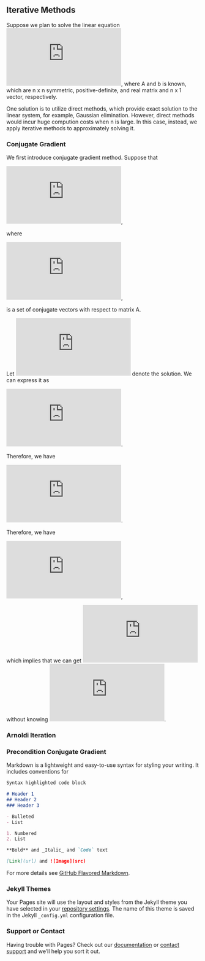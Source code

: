## Iterative Methods

Suppose we plan to solve the linear equation 
![Ax=b](https://latex.codecogs.com/gif.latex?%5Cbg_black%20%5Cmathbf%7BA%7D%5Cmathbf%7Bx%7D%20%3D%20%5Cmathbf%7Bb%7D),
where A and b is known, which are n x n symmetric, positive-definite, and real matrix and n x 1 vector, respectively.

One solution is to utilize direct methods, which provide exact solution to the linear system, for example, Gaussian elimination. However, direct methods would incur huge compution costs when n is large. In this case, instead, we apply iterative methods to approximately solving it.

### Conjugate Gradient

We first introduce conjugate gradient method. Suppose that 

![conjugate vectors p](https://latex.codecogs.com/gif.latex?%5Cbg_white%20%5Cmathbf%7BP%7D%20%3D%20%5Cleft%20%5C%7B%20%5Cmathbf%7BP_%7B1%7D%7D%2C%20...%2C%20%5Cmathbf%7BP_%7Bn%7D%7D%20%5Cright%20%5C%7D),

where 

![what are conjugate vectors](https://latex.codecogs.com/gif.latex?%5Cbg_white%20%5Cmathbf%7BP_%7Bi%7D%7D%5E%7B%5Ctextup%7BT%7D%7D%5Cmathbf%7BA%7D%5Cmathbf%7BP_%7Bj%7D%7D%2C%20%5C%3B%5Cforall%20%5C%3B%5Cmathbf%7Bi%7D%20%5Cneq%20%5Cmathbf%7Bj%7D),

is a set of conjugate vectors with respect to matrix A. 

Let ![x*](https://latex.codecogs.com/gif.latex?%5Cbg_white%20%5Ctextbf%7Bx%7D%5E%7B*%7D) denote the solution. We can express it as

![x* expression](https://latex.codecogs.com/gif.latex?%5Cbg_white%20%5Ctextbf%7Bx%7D%5E%7B*%7D%20%3D%5Calpha_%7B1%7D%5Ctextbf%7BP%7D_%7B1%7D&plus;...&plus;%5Calpha_%7Bn%7D%5Ctextbf%7BP%7D_%7Bn%7D).

Therefore, we have

![x* final expressin](https://latex.codecogs.com/gif.latex?P_%7Bi%7D%5E%7BT%7DAx%5E%7B*%7D%20%3D%20P_%7Bi%7D%5E%7BT%7DA%5Cleft%20%28%20%5Calpha_%7B1%7DP_%7B1%7D&plus;...&plus;%5Calpha_%7Bn%7DP_%7Bn%7D%20%5Cright%20%29%20%3D%20%5Calpha_%7Bi%7DP_%7Bi%7D%5E%7BT%7DAP_%7Bi%7D).

Therefore, we have 

![alpha](https://latex.codecogs.com/gif.latex?%5Calpha_%7Bi%7D%20%3D%20%5Cfrac%7BP_%7Bi%7D%5E%7BT%7DAx%5E%7B*%7D%7D%7BP_%7Bi%7D%5E%7BT%7DAP_%7Bi%7D%7D%20%3D%20%5Cfrac%7BP_%7Bi%7D%5E%7BT%7Db%7D%7BP_%7Bi%7D%5E%7BT%7DAP_%7Bi%7D%7D),

which implies that we can get ![alpha_i](https://latex.codecogs.com/gif.latex?%5Calpha_%7Bi%7D) without knowing ![x*](https://latex.codecogs.com/gif.latex?x%5E%7B*%7D).



### Arnoldi Iteration

### Precondition Conjugate Gradient

Markdown is a lightweight and easy-to-use syntax for styling your writing. It includes conventions for

```markdown
Syntax highlighted code block

# Header 1
## Header 2
### Header 3

- Bulleted
- List

1. Numbered
2. List

**Bold** and _Italic_ and `Code` text

[Link](url) and ![Image](src)
```

For more details see [GitHub Flavored Markdown](https://guides.github.com/features/mastering-markdown/).

### Jekyll Themes

Your Pages site will use the layout and styles from the Jekyll theme you have selected in your [repository settings](https://github.com/NanmiaoWu/Iterative-Methods-for-Linear-Equations/settings). The name of this theme is saved in the Jekyll `_config.yml` configuration file.

### Support or Contact

Having trouble with Pages? Check out our [documentation](https://help.github.com/categories/github-pages-basics/) or [contact support](https://github.com/contact) and we’ll help you sort it out.
